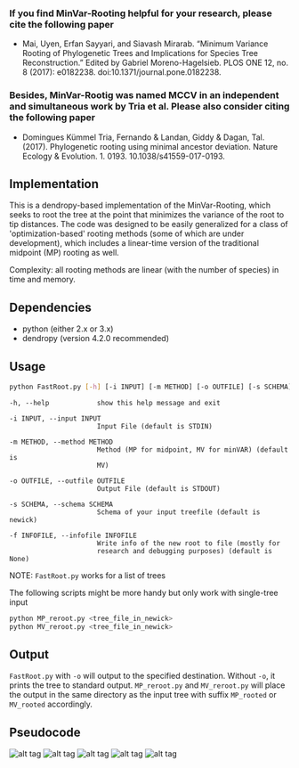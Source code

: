 ### If you find MinVar-Rooting helpful for your research, please cite the following paper
- Mai, Uyen, Erfan Sayyari, and Siavash Mirarab. “Minimum Variance Rooting of Phylogenetic Trees and Implications for Species Tree Reconstruction.” Edited by Gabriel Moreno-Hagelsieb. PLOS ONE 12, no. 8 (2017): e0182238. doi:10.1371/journal.pone.0182238.


### Besides, MinVar-Rootig was named MCCV in an independent and simultaneous work by Tria et al. Please also consider citing the following paper
- Domingues Kümmel Tria, Fernando & Landan, Giddy & Dagan, Tal. (2017). Phylogenetic rooting using minimal ancestor deviation. Nature Ecology & Evolution. 1. 0193. 10.1038/s41559-017-0193.


## Implementation
This is a dendropy-based implementation of the MinVar-Rooting, which seeks to root the tree at the point that minimizes the variance of the root to tip distances. The code was designed to be easily generalized for a class of 'optimization-based' rooting methods (some of which are under development), which includes a linear-time version of the traditional midpoint (MP) rooting as well.

Complexity: all rooting methods are linear (with the number of species) in time and memory.

## Dependencies
- python (either 2.x or 3.x)
- dendropy (version 4.2.0 recommended)

## Usage

```bash
python FastRoot.py [-h] [-i INPUT] [-m METHOD] [-o OUTFILE] [-s SCHEMA]
```
```
-h, --help            show this help message and exit

-i INPUT, --input INPUT
                      Input File (default is STDIN)

-m METHOD, --method METHOD
                      Method (MP for midpoint, MV for minVAR) (default is
                      MV)

-o OUTFILE, --outfile OUTFILE
                      Output File (default is STDOUT)

-s SCHEMA, --schema SCHEMA
                      Schema of your input treefile (default is newick)

-f INFOFILE, --infofile INFOFILE
                      Write info of the new root to file (mostly for
                      research and debugging purposes) (default is None)
```

NOTE: `FastRoot.py` works for a list of trees

The following scripts might be more handy but only work with single-tree input

```bash
python MP_reroot.py <tree_file_in_newick>
python MV_reroot.py <tree_file_in_newick>
```

## Output
`FastRoot.py` with `-o` will output to the specified destination. Without `-o`, it prints the tree to standard output.
`MP_reroot.py` and `MV_reroot.py` will place the output in the same directory as the input tree with suffix `MP_rooted` or `MV_rooted` accordingly.

## Pseudocode
![alt tag](https://github.com/uym2/MinVar-Rooting/blob/master/imgs/MV_alg.png)
![alt tag](https://github.com/uym2/MinVar-Rooting/blob/master/imgs/Eq4.png)
![alt tag](https://github.com/uym2/MinVar-Rooting/blob/master/imgs/Eq6.png)
![alt tag](https://github.com/uym2/MinVar-Rooting/blob/master/imgs/Eq7.png)
![alt tag](https://github.com/uym2/MinVar-Rooting/blob/master/imgs/MP_alg.png)
